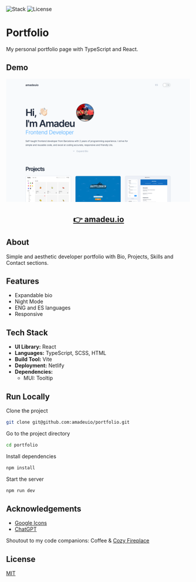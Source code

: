 ![Stack](https://img.shields.io/badge/Stack-React_|_TypeScript-149eca)
![License](https://img.shields.io/badge/License-MIT-green)

# Portfolio

My personal portfolio page with TypeScript and React.

## Demo

<p align="center">
  <img src="public/screenshots/screenshot.png" width="650px" alt="screenshot">
</p>
<h2 align="center">
  <a href="https://amadeu.io">👉 amadeu.io</a>
</h2>

## About

Simple and aesthetic developer portfolio with Bio, Projects, Skills and Contact sections.

## Features

- Expandable bio
- Night Mode
- ENG and ES languages
- Responsive

## Tech Stack

- **UI Library:** React
- **Languages:** TypeScript, SCSS, HTML
- **Build Tool:** Vite
- **Deployment:** Netlify
- **Dependencies:**
  - MUI: Tooltip

## Run Locally

Clone the project

```bash
git clone git@github.com:amadeuio/portfolio.git
```

Go to the project directory

```bash
cd portfolio
```

Install dependencies

```bash
npm install
```

Start the server

```bash
npm run dev
```

## Acknowledgements

- [Google Icons](https://fonts.google.com/icons)
- [ChatGPT](https://chat.openai.com)

Shoutout to my code companions: Coffee & [Cozy Fireplace](https://www.youtube.com/watch?v=ze-TjhwceFE)

## License

[MIT](https://choosealicense.com/licenses/mit/)
